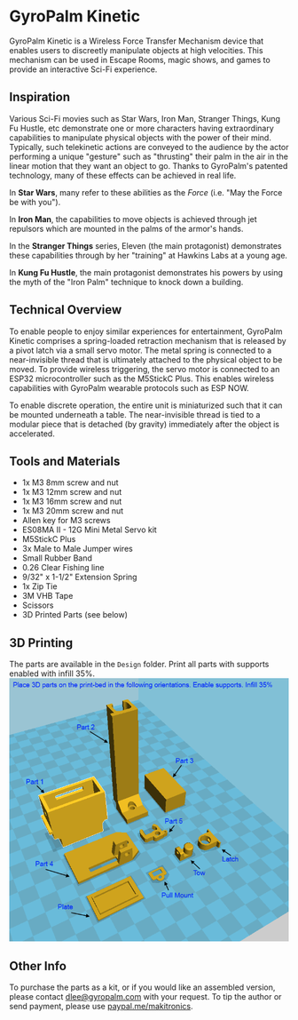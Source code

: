 # GyroPalm Kinetic
GyroPalm Kinetic is a Wireless Force Transfer Mechanism device that enables users to discreetly manipulate objects at high velocities. This mechanism can be used in Escape Rooms, magic shows, and games to provide an interactive Sci-Fi experience.

## Inspiration
Various Sci-Fi movies such as Star Wars, Iron Man, Stranger Things, Kung Fu Hustle, etc demonstrate one or more characters having extraordinary capabilities to manipulate physical objects with the power of their mind. Typically, such telekinetic actions are conveyed to the audience by the actor performing a unique "gesture" such as "thrusting" their palm in the air in the linear motion that they want an object to go. Thanks to GyroPalm's patented technology, many of these effects can be achieved in real life.

In **Star Wars**, many refer to these abilities as the *Force* (i.e. "May the Force be with you"). 

In **Iron Man**, the capabilities to move objects is achieved through jet repulsors which are mounted in the palms of the armor's hands. 

In the **Stranger Things** series, Eleven (the main protagonist) demonstrates these capabilities through by her "training" at Hawkins Labs at a young age.

In **Kung Fu Hustle**, the main protagonist demonstrates his powers by using the myth of the "Iron Palm" technique to knock down a building.

## Technical Overview
To enable people to enjoy similar experiences for entertainment, GyroPalm Kinetic comprises a spring-loaded retraction mechanism that is released by a pivot latch via a small servo motor. The metal spring is connected to a near-invisible thread that is ultimately attached to the physical object to be moved. To provide wireless triggering, the servo motor is connected to an ESP32 microcontroller such as the M5StickC Plus. This enables wireless capabilities with GyroPalm wearable protocols such as ESP NOW.

To enable discrete operation, the entire unit is miniaturized such that it can be mounted underneath a table. The near-invisible thread is tied to a modular piece that is detached (by gravity) immediately after the object is accelerated.

## Tools and Materials
- 1x M3 8mm screw and nut
- 1x M3 12mm screw and nut
- 1x M3 16mm screw and nut
- 1x M3 20mm screw and nut
- Allen key for M3 screws
- ES08MA II - 12G Mini Metal Servo kit
- M5StickC Plus
- 3x Male to Male Jumper wires
- Small Rubber Band
- 0.26 Clear Fishing line
- 9/32" x 1-1/2" Extension Spring
- 1x Zip Tie
- 3M VHB Tape
- Scissors
- 3D Printed Parts (see below)

## 3D Printing
The parts are available in the `Design` folder. Print all parts with supports enabled with infill 35%.
![](https://raw.githubusercontent.com/dominicklee/GyroPalm-Kinetic/main/Design/PrintLayout.png)

## Other Info
To purchase the parts as a kit, or if you would like an assembled version, please contact dlee@gyropalm.com with your request. To tip the author or send payment, please use [paypal.me/makitronics](http://paypal.me/makitronics).